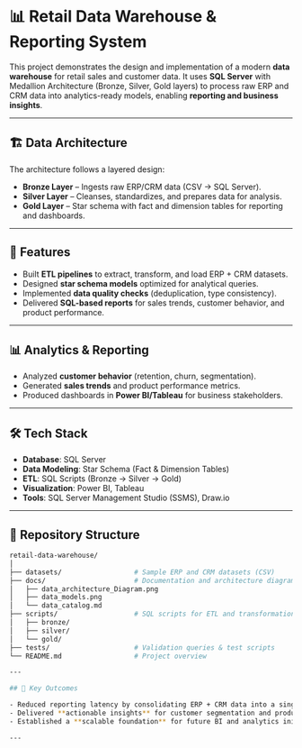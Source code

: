 # 📊 Retail Data Warehouse & Reporting System

This project demonstrates the design and implementation of a modern **data warehouse** for retail sales and customer data. It uses **SQL Server** with Medallion Architecture (Bronze, Silver, Gold layers) to process raw ERP and CRM data into analytics-ready models, enabling **reporting and business insights**.

---

## 🏗️ Data Architecture

The architecture follows a layered design:

- **Bronze Layer** – Ingests raw ERP/CRM data (CSV → SQL Server).  
- **Silver Layer** – Cleanses, standardizes, and prepares data for analysis.  
- **Gold Layer** – Star schema with fact and dimension tables for reporting and dashboards.

---

## 🚀 Features

- Built **ETL pipelines** to extract, transform, and load ERP + CRM datasets.  
- Designed **star schema models** optimized for analytical queries.  
- Implemented **data quality checks** (deduplication, type consistency).  
- Delivered **SQL-based reports** for sales trends, customer behavior, and product performance.

---

## 📊 Analytics & Reporting

- Analyzed **customer behavior** (retention, churn, segmentation).  
- Generated **sales trends** and product performance metrics.  
- Produced dashboards in **Power BI/Tableau** for business stakeholders.

---

## 🛠️ Tech Stack

- **Database**: SQL Server  
- **Data Modeling**: Star Schema (Fact & Dimension Tables)  
- **ETL**: SQL Scripts (Bronze → Silver → Gold)  
- **Visualization**: Power BI, Tableau  
- **Tools**: SQL Server Management Studio (SSMS), Draw.io

---

## 📂 Repository Structure

```bash
retail-data-warehouse/
│
├── datasets/                  # Sample ERP and CRM datasets (CSV)
├── docs/                      # Documentation and architecture diagrams
│   ├── data_architecture_Diagram.png
│   ├── data_models.png
│   └── data_catalog.md
├── scripts/                   # SQL scripts for ETL and transformations
│   ├── bronze/
│   ├── silver/
│   └── gold/
├── tests/                     # Validation queries & test scripts
└── README.md                  # Project overview

---

## 🎯 Key Outcomes

- Reduced reporting latency by consolidating ERP + CRM data into a single warehouse.  
- Delivered **actionable insights** for customer segmentation and product sales.  
- Established a **scalable foundation** for future BI and analytics initiatives.

---
